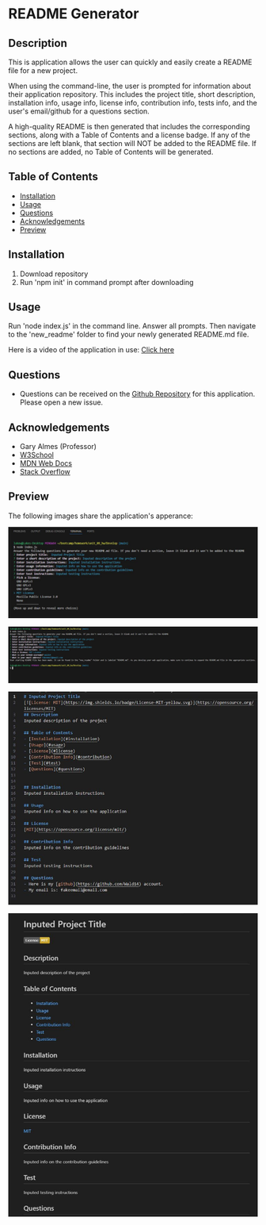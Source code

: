 # README Generator

## Description
This is application allows the user can quickly and easily create a README file for a new project.

When using the command-line, the user is prompted for information about their application repository. This includes the project title, short description, installation info, usage info, license info, contribution info, tests info, and the user's email/github for a questions section.

A high-quality README is then generated that includes the corresponding sections, along with a Table of Contents and a license badge. If any of the sections are left blank, that section will NOT be added to the README file. If no sections are added, no Table of Contents will be generated.


## Table of Contents
- [Installation](#installation)
- [Usage](#usage)
- [Questions](#questions)
- [Acknowledgements](#acknowledgements)
- [Preview](#preview)

  
## Installation
1) Download repository
2) Run 'npm init' in command prompt after downloading


## Usage
Run 'node index.js' in the command line. Answer all prompts. Then navigate to the 'new_readme' folder to find your newly generated README.md file.

Here is a video of the application in use: [Click here](https://drive.google.com/file/d/1ui5ya3vKGM-jySOdb9ObbutZgm18-7Zp/view)


## Questions
- Questions can be received on the [Github Repository](https://github.com/Wald14) for this application. Please open a new issue.


## Acknowledgements
- Gary Almes (Professor)
- [W3School](https://www.w3schools.com/)
- [MDN Web Docs](https://developer.mozilla.org/)
- [Stack Overflow](https://stackoverflow.com)

## Preview
The following images share the application's apperance:

![Image preview of what the terminal prompt looks like](./images/terminal.JPG)

![Image preview of what the terminal prompt looks like after being completed](./images/terminal2.JPG)

![Image preview of what the final README looks like](./images/readme.JPG)

![Image preview of what the final README looks like in preview mode](./images/readme_preview.JPG)